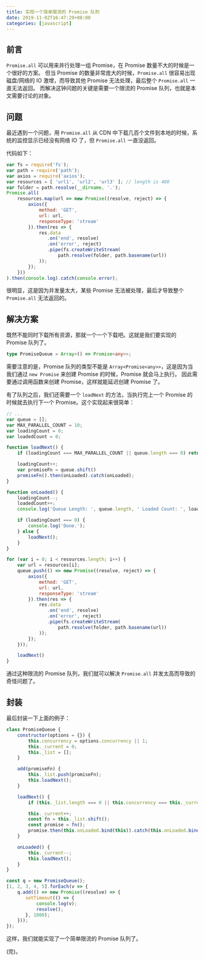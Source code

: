 ```yaml
---
title: 实现一个简单限流的 Promise 队列
date: 2019-11-02T16:47:29+08:00
categories: [javascript]
---
```


## 前言

`Promise.all` 可以用来并行处理一组 Promise，在 Promise 数量不大的时候是一个很好的方案。
但当 Promise 的数量非常庞大的时候，`Promise.all` 很容易出现磁盘/网络的 IO 激增，而导致其他 Promise 无法处理，最后整个 `Promise.all` 一直无法返回。
而解决这钟问题的关键是需要一个限流的 Promise 队列，也就是本文需要讨论的对象。


## 问题

最近遇到一个问题，用 `Promise.all` 从 CDN 中下载几百个文件到本地的时候，系统的监控显示已经没有网络 IO 了，但 `Promise.all` 一直没返回。

代码如下：

```js
var fs = require('fs');
var path = require('path');
var axios = require('axios');
var resources = [ 'url1', 'url2', 'url3' ]; // length is 400
var folder = path.resolve(__dirname, '.');
Promise.all(
    resources.map(url => new Promise((resolve, reject) => {
        axios({
            method: 'GET',
            url: url,
            responseType: 'stream'
        }).then(res => {
            res.data
               .on('end', resolve)
               .on('error', reject)
               .pipe(fs.createWriteStream(
                   path.resolve(folder, path.basename(url))
            ));
        });
    }))
).then(console.log).catch(console.error);
```


很明显，这是因为并发量太大，某些 Promise 无法被处理，最后才导致整个 `Promise.all` 无法返回的。


## 解决方案

既然不能同时下载所有资源，那就一个一个下载吧。这就是我们要实现的 Promise 队列了。

```ts
type PromiseQueue = Array<() => Promise<any>>;
```

需要注意的是，Promise 队列的类型不能是 `Array<Promise<any>>`，这是因为当我们通过 `new Promise` 来创建 Promise 的时候，Promise 就会马上执行。
因此需要通过调用函数来创建 Promise，这样就能延迟创建 Promise 了。

有了队列之后，我们还需要一个 `loadNext` 的方法，当执行完上一个 Promise 的时候就去执行下一个 Promise。这个实现起来很简单：

```js
// ...
var queue = [];
var MAX_PARALLEL_COUNT = 10;
var loadingCount = 0;
var loadedCount = 0;

function loadNext() {
    if (loadingCount === MAX_PARALLEL_COUNT || queue.length === 0) return;

    loadingCount++;
    var promiseFn = queue.shift()
    promiseFn().then(onLoaded).catch(onLoaded);
}

function onLoaded() {
    loadingCount--;
    loadedCount++;
    console.log('Queue Length: ', queue.length, ' Loaded Count: ', loadedCount, ' Loading Count: ', loadingCount);

    if (loadingCount === 0) {
        console.log('Done.');
    } else {
        loadNext();
    }
}

for (var i = 0; i < resources.length; i++) {
    var url = resources[i];
    queue.push(() => new Promise((resolve, reject) => {
        axios({
            method: 'GET',
            url: url,
            responseType: 'stream'
        }).then(res => {
            res.data
               .on('end', resolve)
               .on('error', reject)
               .pipe(fs.createWriteStream(
                   path.resolve(folder, path.basename(url))
            ));
        });
    }));

    loadNext()
}
```

通过这种限流的 Promise 队列，我们就可以解决 `Promise.all` 并发太高而导致的奇怪问题了。


## 封装

最后封装一下上面的例子：

```js
class PromiseQueue {
    constructor(options = {}) {
        this.concurrency = options.concurrency || 1;
        this._current = 0;
        this._list = [];
    }

    add(promiseFn) {
        this._list.push(promiseFn);
        this.loadNext();
    }

    loadNext() {
        if (this._list.length === 0 || this.concurrency === this._current) return;

        this._current++;
        const fn = this._list.shift();
        const promise = fn();
        promise.then(this.onLoaded.bind(this)).catch(this.onLoaded.bind(this));
    }

    onLoaded() {
        this._current--;
        this.loadNext();
    }
}

const q = new PromiseQueue();
[1, 2, 3, 4, 5].forEach(v => {
    q.add(() => new Promise((resolve) => {
       setTimeout(() => {
           console.log(v);
           resolve();
       }, 1000);
    }));
});
```

这样，我们就能实现了一个简单限流的 Promise 队列了。

(完)。
